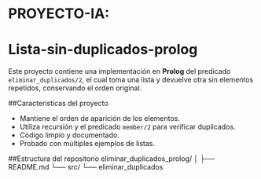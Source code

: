 #  PROYECTO-IA:
# Lista-sin-duplicados-prolog
 
 Este proyecto contiene una implementación en **Prolog** del predicado `eliminar_duplicados/2`, el cual toma una lista y devuelve otra sin elementos repetidos, conservando el orden original.

##Características del proyecto

- Mantiene el orden de aparición de los elementos.
- Utiliza recursión y el predicado `member/2` para verificar duplicados.
- Código limpio y documentado.
- Probado con múltiples ejemplos de listas.

##Estructura del repositorio
 eliminar_duplicados_prolog/
│
├── README.md
└── src/
└── eliminar_duplicados 
